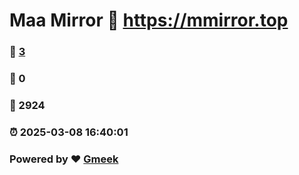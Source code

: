 # Maa Mirror :link: https://mmirror.top 
### :page_facing_up: [3](https://mmirror.top/tag.html) 
### :speech_balloon: 0 
### :hibiscus: 2924 
### :alarm_clock: 2025-03-08 16:40:01 
### Powered by :heart: [Gmeek](https://github.com/Meekdai/Gmeek)
